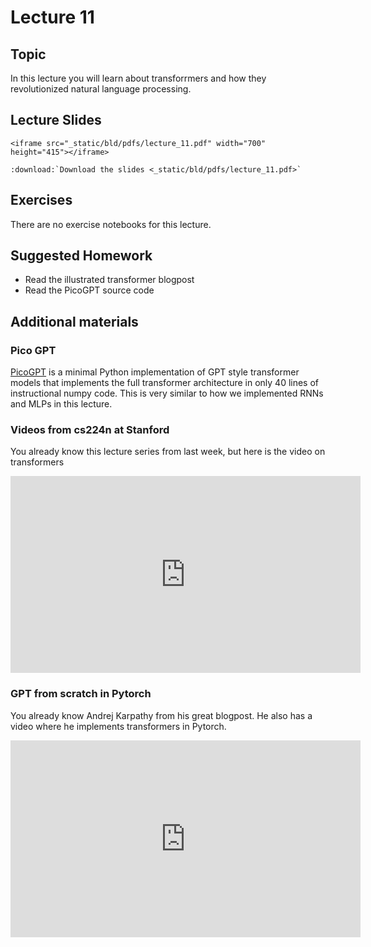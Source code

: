 # Lecture 11

## Topic

In this lecture you will learn about transforrmers and how they revolutionized
natural language processing.


## Lecture Slides

```{raw} html
<iframe src="_static/bld/pdfs/lecture_11.pdf" width="700" height="415"></iframe>
```

```{eval-rst}
:download:`Download the slides <_static/bld/pdfs/lecture_11.pdf>`
```

## Exercises

There are no exercise notebooks for this lecture.


## Suggested Homework

- Read the illustrated transformer blogpost
- Read the PicoGPT source code

## Additional materials

### Pico GPT

[PicoGPT](https://github.com/jaymody/picoGPT/tree/29e78cc52b58ed2c1c483ffea2eb46ff6bdec785) is a minimal Python implementation of GPT style transformer models that implements the full transformer architecture in only 40 lines of instructional numpy code. This is very similar to how we implemented RNNs and MLPs in this lecture.


### Videos from cs224n at Stanford

You already know this lecture series from last week, but here is the video on transformers

<iframe width="560" height="315" src="https://www.youtube.com/embed/ptuGllU5SQQ" title="YouTube video player" frameborder="0" allow="accelerometer; autoplay; clipboard-write; encrypted-media; gyroscope; picture-in-picture; web-share" allowfullscreen></iframe>

### GPT from scratch in Pytorch

You already know Andrej Karpathy from his great blogpost. He also has a video where he
implements transformers in Pytorch.

<iframe width="560" height="315" src="https://www.youtube.com/embed/kCc8FmEb1nY" title="YouTube video player" frameborder="0" allow="accelerometer; autoplay; clipboard-write; encrypted-media; gyroscope; picture-in-picture; web-share" allowfullscreen></iframe>

